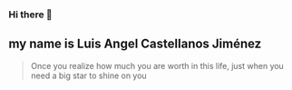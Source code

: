 ### Hi there 👋


## my name is Luis Angel Castellanos Jiménez


>Once you realize how much you are worth in this life, just when you need a big star to shine on you

<!--
**LuisAngelJimenez/LuisAngelJimenez** is a ✨ _special_ ✨ repository because its `README.md` (this file) appears on your GitHub profile.

Here are some ideas to get you started:

- 🔭 I’m currently working on ...
- 🌱 I’m currently learning ...
- 👯 I’m looking to collaborate on ...
- 🤔 I’m looking for help with ...
- 💬 Ask me about ...
- 📫 How to reach me: ...
- 😄 Pronouns: ...
- ⚡ Fun fact: ...
-->
